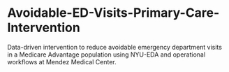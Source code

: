 # Avoidable-ED-Visits-Primary-Care-Intervention
Data-driven intervention to reduce avoidable emergency department visits in a Medicare Advantage population using NYU-EDA and operational workflows at Mendez Medical Center.
